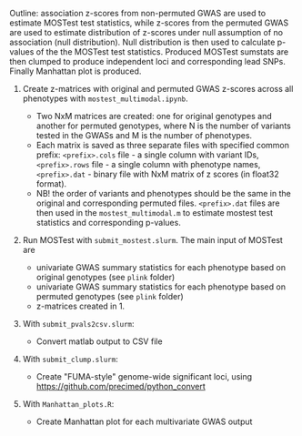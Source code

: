 Outline: association z-scores from non-permuted GWAS are used to estimate MOSTest test statistics, while z-scores from the permuted GWAS are used to estimate distribution of z-scores under null assumption of no association (null distribution). Null distribution is then used to calculate p-values of the the MOSTest test statistics. Produced MOSTest sumstats are then clumped to produce independent loci and corresponding lead SNPs. Finally Manhattan plot is produced.

1. Create z-matrices with original and permuted GWAS z-scores across all phenotypes with ```mostest_multimodal.ipynb```. 

      - Two NxM matrices are created: one for original genotypes and another for permuted genotypes, where N is the number of variants tested in the GWASs and M is the number of phenotypes. 
      - Each matrix is saved as three separate files with specified common prefix: ```<prefix>.cols``` file - a single column with variant IDs, ```<prefix>.rows``` file - a single column with phenotype names, ```<prefix>.dat``` - binary file with NxM matrix of z scores (in float32 format). 
      - NB! the order of variants and phenotypes should be the same in the original and corresponding permuted files. ```<prefix>.dat``` files are then used in the ```mostest_multimodal.m``` to estimate mostest test statistics and corresponding p-values.

2. Run MOSTest with ```submit_mostest.slurm```. The main input of MOSTest are
      - univariate GWAS summary statistics for each phenotype based on original genotypes (see ```plink``` folder)
      - univariate GWAS summary statistics for each phenotype based on permuted genotypes (see ```plink``` folder)
      - z-matrices created in 1.

3. With ```submit_pvals2csv.slurm```:
   
    - Convert matlab output to CSV file

3. With ```submit_clump.slurm```:
   
    - Create "FUMA-style" genome-wide significant loci, using https://github.com/precimed/python_convert

4. With ```Manhattan_plots.R```:

    - Create Manhattan plot for each multivariate GWAS output
